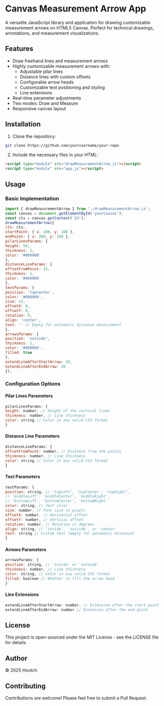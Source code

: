 # Canvas Measurement Arrow App

A versatile JavaScript library and application for drawing customizable measurement arrows on HTML5 Canvas. Perfect for technical drawings, annotations, and measurement visualizations.

## Features

- Draw freehand lines and measurement arrows
- Highly customizable measurement arrows with:
  - Adjustable pilar lines
  - Distance lines with custom offsets
  - Configurable arrow heads
  - Customizable text positioning and styling
  - Line extensions
- Real-time parameter adjustments
- Two modes: Draw and Measure
- Responsive canvas layout

## Installation

1. Clone the repository:

```bash
git clone https://github.com/yourusername/your-repo
```

2. Include the necessary files in your HTML:

```html
<script type="module" src="drawMeasurementArrow.js"></script>
<script type="module" src="app.js"></script>
```

## Usage

### Basic Implementation

```javascript
import { drawMeasurementArrow } from './drawMeasurementArrow.js';
const canvas = document.getElementById('yourCanvas');
const ctx = canvas.getContext('2d');
drawMeasurementArrow({
ctx: ctx,
startPoint: { x: 100, y: 100 },
endPoint: { x: 300, y: 100 },
pilarLinesParams: {
height: 50,
thickness: 1,
color: '#000000'
},
distanceLineParams: {
offsetFromPoint: 25,
thickness: 1,
color: '#000000'
},
textParams: {
position: 'topCenter',
color: '#000000',
size: 12,
offsetX: 0,
offsetY: 0,
rotation: 0,
align: 'center',
text: '' // Empty for automatic distance measurement
},
arrowsParams: {
position: 'outside',
thickness: 1,
color: '#000000',
filled: true
},
extendLineAfterStartArrow: 20,
extendLineAfterEndArrow: 20
});
```

### Configuration Options

#### Pilar Lines Parameters

```javascript
pilarLinesParams: {
height: number, // Height of the vertical lines
thickness: number, // Line thickness
color: string // Color in any valid CSS format
}
```

#### Distance Line Parameters

```javascript
distanceLineParams: {
offsetFromPoint: number, // Distance from the points
thickness: number, // Line thickness
color: string // Color in any valid CSS format
}
```

#### Text Parameters

```javascript
textParams: {
position: string, // 'topLeft', 'topCenter', 'topRight',
// 'middleLeft', 'middleCenter', 'middleRight',
// 'bottomLeft', 'bottomCenter', 'bottomRight'
color: string, // Text color
size: number, // Font size in pixels
offsetX: number, // Horizontal offset
offsetY: number, // Vertical offset
rotation: number, // Rotation in degrees
align: string, // 'inside', 'outside', or 'center'
text: string // Custom text (empty for automatic distance)
}
```

#### Arrows Parameters

```javascript
arrowsParams: {
position: string, // 'inside' or 'outside'
thickness: number, // Line thickness
color: string, // Color in any valid CSS format
filled: boolean // Whether to fill the arrow head
}
```

#### Line Extensions

```javascript
extendLineAfterStartArrow: number, // Extension after the start point
extendLineAfterEndArrow: number // Extension after the end point
```

## License

This project is open-sourced under the MIT License - see the LICENSE file for details.

## Author

© 2025 Hootch

## Contributing

Contributions are welcome! Please feel free to submit a Pull Request.